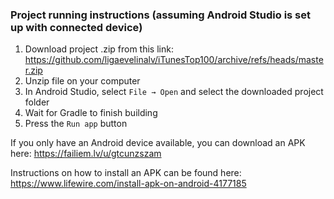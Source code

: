 ### **Project running instructions** (assuming Android Studio is set up with connected device)

1. Download project .zip from this link: https://github.com/ligaevelinalv/iTunesTop100/archive/refs/heads/master.zip
2. Unzip file on your computer
3. In Android Studio, select `File → Open` and select the downloaded project folder
4. Wait for Gradle to finish building
5. Press the `Run app` button

If you only have an Android device available, you can download an APK here: https://failiem.lv/u/gtcunzszam

Instructions on how to install an APK can be found here: https://www.lifewire.com/install-apk-on-android-4177185
